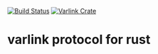 [![Build Status](https://travis-ci.org/varlink/rust.svg?branch=master)](https://travis-ci.org/varlink/rust)
[![Varlink Crate](https://crates.io/crates/varlink)](https://img.shields.io/crates/v/varlink.svg)

# varlink protocol for rust
